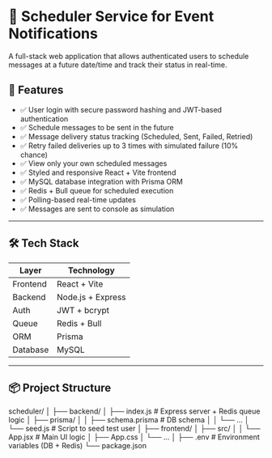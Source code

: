 # 📅 Scheduler Service for Event Notifications

A full-stack web application that allows authenticated users to schedule messages at a future date/time and track their status in real-time.

## 🚀 Features

- ✅ User login with secure password hashing and JWT-based authentication
- ✅ Schedule messages to be sent in the future
- ✅ Message delivery status tracking (Scheduled, Sent, Failed, Retried)
- ✅ Retry failed deliveries up to 3 times with simulated failure (10% chance)
- ✅ View only your own scheduled messages
- ✅ Styled and responsive React + Vite frontend
- ✅ MySQL database integration with Prisma ORM
- ✅ Redis + Bull queue for scheduled execution
- ✅ Polling-based real-time updates
- ✅ Messages are sent to console as simulation

---

## 🛠️ Tech Stack

| Layer    | Technology        |
| -------- | ----------------- |
| Frontend | React + Vite      |
| Backend  | Node.js + Express |
| Auth     | JWT + bcrypt      |
| Queue    | Redis + Bull      |
| ORM      | Prisma            |
| Database | MySQL             |

---

## 📦 Project Structure

scheduler/
│
├── backend/
│ ├── index.js # Express server + Redis queue logic
│ ├── prisma/
│ │ ├── schema.prisma # DB schema
│ │ └── ...
│ └── seed.js # Script to seed test user
│
├── frontend/
│ ├── src/
│ │ └── App.jsx # Main UI logic
│ ├── App.css
│ └── ...
│
├── .env # Environment variables (DB + Redis)
└── package.json

